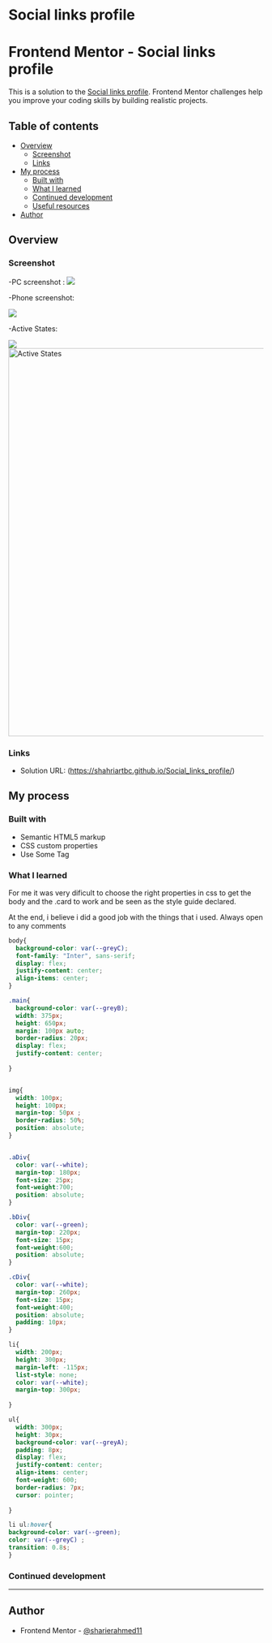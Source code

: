 # Social links profile

# Frontend Mentor - Social links profile

This is a solution to the [Social links profile](https://www.frontendmentor.io/challenges/social-links-profile-UG32l9m6dQ). Frontend Mentor challenges help you improve your coding skills by building realistic projects. 

## Table of contents

- [Overview](#overview)
  - [Screenshot](#screenshot)
  - [Links](#links)
- [My process](#my-process)
  - [Built with](#built-with)
  - [What I learned](#what-i-learned)
  - [Continued development](#continued-development)
  - [Useful resources](#useful-resources)
- [Author](#author)


## Overview

### Screenshot

-PC screenshot :
![](./destkop-design.png)


-Phone screenshot:

![](./mobile-design.png)

-Active States:

![](./active-states.jpg)
<img src="https://raw.githubusercontent.com/ShahriarTbc/Social_links_profile/main/active-states.jpg" alt="Active States" width="645" height="765">

### Links

- Solution URL: (https://shahriartbc.github.io/Social_links_profile/)

## My process

### Built with

- Semantic HTML5 markup
- CSS custom properties
- Use Some Tag


### What I learned

For me it was very dificult to choose the right properties in css to get the body and the .card to work and be seen as the style guide declared.

At the end, i believe i did a good job with the things that i used.
Always open to any comments  

```css
body{
  background-color: var(--greyC);
  font-family: "Inter", sans-serif;
  display: flex;
  justify-content: center;
  align-items: center;
}

.main{
  background-color: var(--greyB);
  width: 375px;
  height: 650px;
  margin: 100px auto;
  border-radius: 20px;
  display: flex;
  justify-content: center;
  
}


img{
  width: 100px;
  height: 100px;
  margin-top: 50px ;
  border-radius: 50%;
  position: absolute;
}


.aDiv{
  color: var(--white);
  margin-top: 180px;
  font-size: 25px;
  font-weight:700;
  position: absolute;
}

.bDiv{
  color: var(--green);
  margin-top: 220px;
  font-size: 15px;
  font-weight:600;
  position: absolute;
}

.cDiv{
  color: var(--white);
  margin-top: 260px;
  font-size: 15px;
  font-weight:400;
  position: absolute;
  padding: 10px;
}

li{
  width: 200px;
  height: 300px;
  margin-left: -115px;
  list-style: none;
  color: var(--white);
  margin-top: 300px;
 
}

ul{
  width: 300px;
  height: 30px;
  background-color: var(--greyA);
  padding: 8px;
  display: flex;
  justify-content: center;
  align-items: center;
  font-weight: 600;
  border-radius: 7px;
  cursor: pointer;
  
}

li ul:hover{
background-color: var(--green);
color: var(--greyC) ;
transition: 0.8s;
}
```

### Continued development
*****************

## Author
- Frontend Mentor - [@sharierahmed11](https://www.frontendmentor.io/profile/sharierahmed11)
